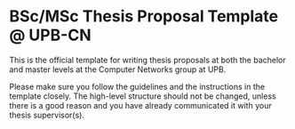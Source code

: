 # BSc/MSc Thesis Proposal Template @ UPB-CN

This is the official template for writing thesis proposals at both the bachelor and master levels at the Computer Networks group at UPB. 

Please make sure you follow the guidelines and the instructions in the template closely. The high-level structure should not be changed, unless there is a good reason and you have already communicated it with your thesis supervisor(s).